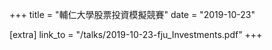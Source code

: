 +++
title = "輔仁大學股票投資模擬競賽"
date = "2019-10-23"

[extra]
link_to = "/talks/2019-10-23-fju_Investments.pdf"
+++